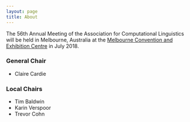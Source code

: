 ```yaml
---
layout: page
title: About
---
```


The 56th Annual Meeting of the Association for Computational Linguistics will be held in Melbourne, Australia at
the [Melbourne Convention and Exhibition Centre](http://mcec.com.au/) in July 2018.

### General Chair

* Claire Cardie 

### Local Chairs

* Tim Baldwin
* Karin Verspoor
* Trevor Cohn
